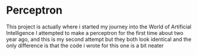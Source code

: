 # Perceptron
This project is actually where i started my journey into the World of Artificial Intelligence
I attempted to make a perceptron for the first time about two year ago, and this is my second attempt but they both look identical and the only difference is that the code i wrote for this one is a bit neater
